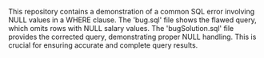 This repository contains a demonstration of a common SQL error involving NULL values in a WHERE clause. The 'bug.sql' file shows the flawed query, which omits rows with NULL salary values.  The 'bugSolution.sql' file provides the corrected query, demonstrating proper NULL handling.  This is crucial for ensuring accurate and complete query results.